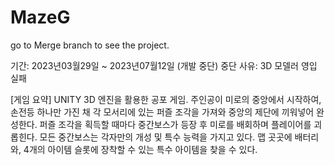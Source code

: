 # MazeG
go to Merge branch to see the project.

기간: 2023년03월29일 ~ 2023년07월12일 (개발 중단)
중단 사유: 3D 모델러 영입 실패

[게임 요약]
UNITY 3D 엔진을 활용한 공포 게임.
주인공이 미로의 중앙에서 시작하여, 손전등 하나만 가진 채 각 모서리에 있는 퍼즐 조각을 가져와 중앙의 제단에 끼워넣어 완성한다.
퍼즐 조각을 획득할 때마다 중간보스가 등장 후 미로를 배회하며 플레이어를 괴롭힌다.
모든 중간보스는 각자만의 개성 및 특수 능력을 가지고 있다.
맵 곳곳에 배터리와, 4개의 아이템 슬롯에 장착할 수 있는 특수 아이템을 찾을 수 있다.
